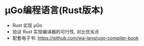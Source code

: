 # µGo编程语言(Rust版本)

- Rust 实现 µGo
- 验证 Rust 实现编译器的可行性, 对比优劣点
- 配套电子书: https://github.com/wa-lang/ugo-compiler-book
